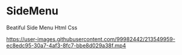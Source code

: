 # SideMenu
Beatiful Side Menu Html Css


https://user-images.githubusercontent.com/99982442/213549959-ec8edc95-30a7-4af3-8fc7-bbe8d029a38f.mp4

